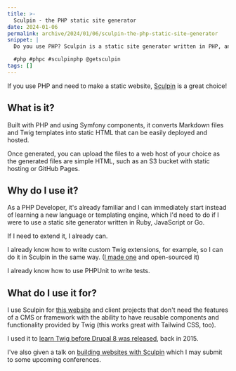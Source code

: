 ```yaml
---
title: >-
  Sculpin - the PHP static site generator
date: 2024-01-06
permalink: archive/2024/01/06/sculpin-the-php-static-site-generator
snippet: |
  Do you use PHP? Sculpin is a static site generator written in PHP, and turns markdown files and Twig templates into static HTML

  #php #phpc #sculpinphp @getsculpin
tags: []
---
```


If you use PHP and need to make a static website, [Sculpin](https://sculpin.io) is a great choice!

## What is it?

Built with PHP and using Symfony components, it converts Markdown files and Twig templates into static HTML that can be easily deployed and hosted.

Once generated, you can upload the files to a web host of your choice as the generated files are simple HTML, such as an S3 bucket with static hosting or GitHub Pages.

## Why do I use it?

As a PHP Developer, it's already familiar and I can immediately start instead of learning a new language or templating engine, which I'd need to do if I were to use a static site generator written in Ruby, JavaScript or Go.

If I need to extend it, I already can.

I already know how to write custom Twig extensions, for example, so I can do it in Sculpin in the same way. ([I made one][markdown extension] and open-sourced it)

I already know how to use PHPUnit to write tests.

## What do I use it for?

I use Sculpin for [this website](https://github.com/opdavies/oliverdavies.uk) and client projects that don't need the features of a CMS or framework with the ability to have reusable components and functionality provided by Twig (this works great with Tailwind CSS, too).

I used it to [learn Twig before Drupal 8 was released][talk1], back in 2015.

I've also given a talk on [building websites with Sculpin][talk2] which I may submit to some upcoming conferences.

[markdown extension]: https://github.com/opdavies/sculpin-twig-markdown-bundle
[talk1]: {{site.url}}/test-drive-twig-with-sculpin
[talk2]: {{site.url}}/building-static-websites-sculpin
